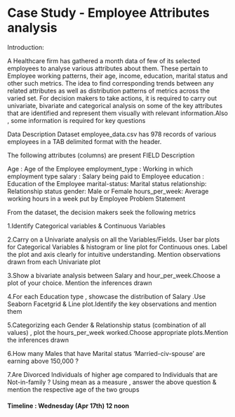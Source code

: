 # Case Study - Employee Attributes analysis

Introduction:

A Healthcare firm has gathered a month data of few of its selected employees to analyse various attributes about them. These pertain to Employee working patterns, their age, income, education, marital status and other such metrics. The idea to find corresponding trends between any related attributes as well as distribution patterns of metrics across the varied set. For decision makers to take actions, it is required to carry out univariate, bivariate and categorical analysis on some of the key attributes that are identified and represent them visually with relevant information.Also , some information is required for key questions

Data Description Dataset employee_data.csv has 978 records of various employees in a TAB delimited format with the header.

The following attributes (columns) are present FIELD Description

Age : Age of the Employee
employment_type : Working in which employment type
salary : Salary being paid to Employee
education : Education of the Employee
marital-status: Marital status
relationship: Relationship status
gender: Male or Female
hours_per_week: Average working hours in a week put by Employee
Problem Statement

From the dataset, the decision makers seek the following metrics

1.Identify Categorical variables & Continuous Variables

2.Carry on a Univariate analysis on all the Variables/Fields. User bar plots for Categorical Variables & histogram or line plot for Continuous ones. Label the plot and axis clearly for intuitive understanding. Mention observations drawn from each Univariate plot

3.Show a bivariate analysis between Salary and hour_per_week.Choose a plot of your choice. Mention the inferences drawn

4.For each Education type , showcase the distribution of Salary .Use Seaborn Facetgrid & Line plot.Identify the key observations and mention them

5.Categorizing each Gender & Relationship status (combination of all values) , plot the hours_per_week worked.Choose appropriate plots.Mention the inferences drawn

6.How many Males that have Marital status ‘Married-civ-spouse’ are earning above 150,000 ?

7.Are Divorced Individuals of higher age compared to Individuals that are Not-in-family ? Using mean as a measure , answer the above question & mention the respective age of the two groups

#### Timeline : Wednesday (Apr 17th) 12 noon
